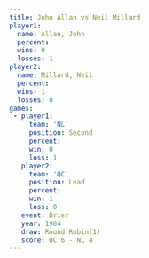 ```yaml
---
title: John Allan vs Neil Millard
player1:             
  name: Allan, John  
  percent:           
  wins: 0            
  losses: 1          
player2:             
  name: Millard, Neil
  percent:           
  wins: 1            
  losses: 0          
games:
 - player1:          
     team: 'NL'      
     position: Second
     percent:        
     win: 0          
     loss: 1         
   player2:        
     team: 'QC'    
     position: Lead
     percent:      
     win: 1        
     loss: 0       
   event: Brier        
   year: 1984          
   draw: Round Robin(1)
   score: QC 6 - NL 4  
---
```

